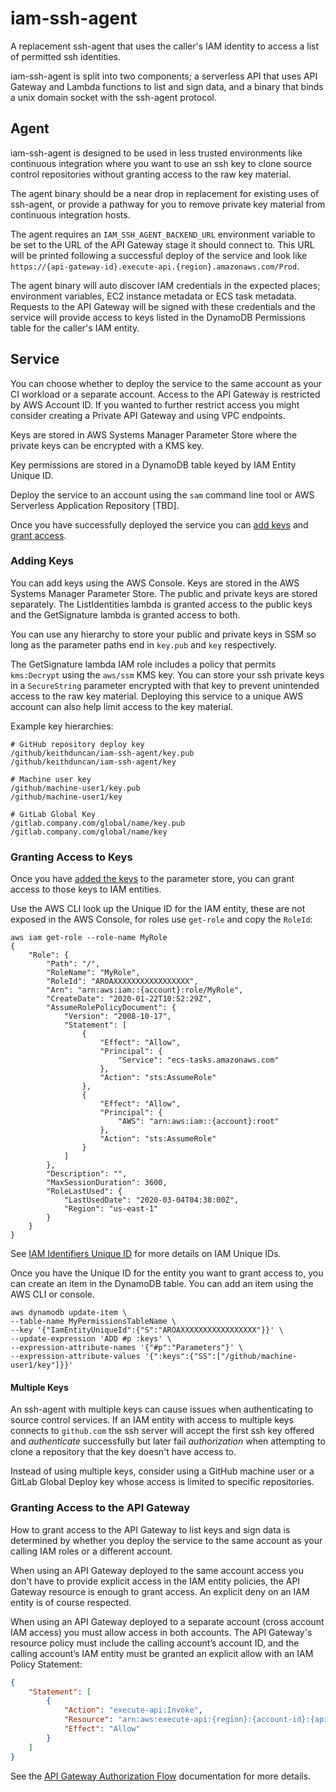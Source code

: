 # iam-ssh-agent

A replacement ssh-agent that uses the caller's IAM identity to access a list of
permitted ssh identities.

iam-ssh-agent is split into two components; a serverless API that uses API
Gateway and Lambda functions to list and sign data, and a binary that binds a
unix domain socket with the ssh-agent protocol.

## Agent

iam-ssh-agent is designed to be used in less trusted environments like
continuous integration where you want to use an ssh key to clone source control
repositories without granting access to the raw key material.

The agent binary should be a near drop in replacement for existing uses of
ssh-agent, or provide a pathway for you to remove private key material from
continuous integration hosts.

The agent requires an `IAM_SSH_AGENT_BACKEND_URL` environment variable to be set
to the URL of the API Gateway stage it should connect to. This URL will be
printed following a successful deploy of the service and look like
`https://{api-gateway-id}.execute-api.{region}.amazonaws.com/Prod`.

The agent binary will auto discover IAM credentials in the expected places;
environment variables, EC2 instance metadata or ECS task metadata. Requests to
the API Gateway will be signed with these credentials and the service will
provide access to keys listed in the DynamoDB Permissions table for the caller's
IAM entity.

## Service

You can choose whether to deploy the service to the same account as your CI
workload or a separate account. Access to the API Gateway is restricted by AWS
Account ID. If you wanted to further restrict access you might consider creating
a Private API Gateway and using VPC endpoints.

Keys are stored in AWS Systems Manager Parameter Store where the private keys
can be encrypted with a KMS key.

Key permissions are stored in a DynamoDB table keyed by IAM Entity Unique ID.

Deploy the service to an account using the `sam` command line tool or AWS
Serverless Application Repository [TBD].

Once you have successfully deployed the service you can [add keys](#adding-keys)
and [grant access](#granting-access-to-keys).

### Adding Keys

You can add keys using the AWS Console. Keys are stored in the AWS Systems
Manager Parameter Store. The public and private keys are stored separately. The
ListIdentities lambda is granted access to the public keys and the GetSignature
lambda is granted access to both.

You can use any hierarchy to store your public and private keys in SSM so long
as the parameter paths end in `key.pub` and `key` respectively.

The GetSignature lambda IAM role includes a policy that permits `kms:Decrypt`
using the `aws/ssm` KMS key. You can store your ssh private keys in a
`SecureString` parameter encrypted with that key to prevent unintended access to
the raw key material. Deploying this service to a unique AWS account can also
help limit access to the key material.

Example key hierarchies:

```
# GitHub repository deploy key
/github/keithduncan/iam-ssh-agent/key.pub
/github/keithduncan/iam-ssh-agent/key

# Machine user key
/github/machine-user1/key.pub
/github/machine-user1/key

# GitLab Global Key
/gitlab.company.com/global/name/key.pub
/gitlab.company.com/global/name/key
```

### Granting Access to Keys

Once you have [added the keys](#adding-keys) to the parameter store, you can
grant access to those keys to IAM entities.

Use the AWS CLI look up the Unique ID for the IAM entity, these are not exposed
in the AWS Console, for roles use `get-role` and copy the `RoleId`:

```
aws iam get-role --role-name MyRole
{
    "Role": {
        "Path": "/",
        "RoleName": "MyRole",
        "RoleId": "AROAXXXXXXXXXXXXXXXXX",
        "Arn": "arn:aws:iam::{account}:role/MyRole",
        "CreateDate": "2020-01-22T10:52:29Z",
        "AssumeRolePolicyDocument": {
            "Version": "2008-10-17",
            "Statement": [
                {
                    "Effect": "Allow",
                    "Principal": {
                        "Service": "ecs-tasks.amazonaws.com"
                    },
                    "Action": "sts:AssumeRole"
                },
                {
                    "Effect": "Allow",
                    "Principal": {
                        "AWS": "arn:aws:iam::{account}:root"
                    },
                    "Action": "sts:AssumeRole"
                }
            ]
        },
        "Description": "",
        "MaxSessionDuration": 3600,
        "RoleLastUsed": {
            "LastUsedDate": "2020-03-04T04:38:00Z",
            "Region": "us-east-1"
        }
    }
}
```

See [IAM Identifiers Unique ID](https://docs.aws.amazon.com/IAM/latest/UserGuide/reference_identifiers.html#identifiers-unique-ids)
for more details on IAM Unique IDs.

Once you have the Unique ID for the entity you want to grant access to, you can
create an item in the DynamoDB table. You can add an item using the AWS CLI or
console.

```
aws dynamodb update-item \
--table-name MyPermissionsTableName \
--key '{"IamEntityUniqueId":{"S":"AROAXXXXXXXXXXXXXXXXX"}}' \
--update-expression 'ADD #p :keys' \
--expression-attribute-names '{"#p":"Parameters"}' \
--expression-attribute-values '{":keys":{"SS":["/github/machine-user1/key"]}}'
```

#### Multiple Keys

An ssh-agent with multiple keys can cause issues when authenticating to source
control services. If an IAM entity with access to multiple keys connects to
`github.com` the ssh server will accept the first ssh key offered and
_authenticate_ successfully but later fail _authorization_ when attempting to
clone a repository that the key doesn't have access to.

Instead of using multiple keys, consider using a GitHub machine user or a GitLab
Global Deploy key whose access is limited to specific repositories.

### Granting Access to the API Gateway

How to grant access to the API Gateway to list keys and sign data is determined
by whether you deploy the service to the same account as your calling IAM roles
or a different account.

When using an API Gateway deployed to the same account access you don't have to
provide explicit access in the IAM entity policies, the API Gateway resource is
enough to grant access. An explicit deny on an IAM entity is of course
respected.

When using an API Gateway deployed to a separate account (cross account IAM
access) you must allow access in both accounts. The API Gateway's resource
policy must include the calling account’s account ID, and the calling account’s
IAM entity must be granted an explicit allow with an IAM Policy Statement:

```json
{
    "Statement": [
        {
            "Action": "execute-api:Invoke",
            "Resource": "arn:aws:execute-api:{region}:{account-id}:{api-gateway-id}/Prod/*/*",
            "Effect": "Allow"
        }
    ]
}
```

See the [API Gateway Authorization Flow](https://docs.aws.amazon.com/apigateway/latest/developerguide/apigateway-authorization-flow.html)
documentation for more details.

